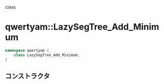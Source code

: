 
class

# qwertyam::LazySegTree_Add_Minimum

```cpp
namespace qwertyam {
    class LazySegTree_Add_Minimum;
}
```

## コンストラクタ